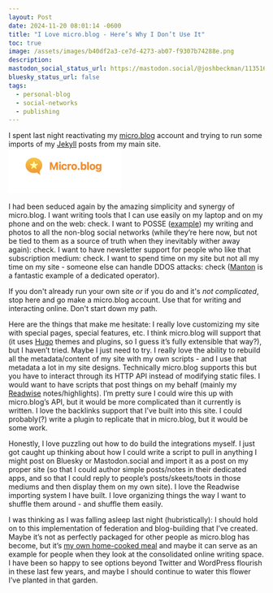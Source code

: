 ```yaml
---
layout: Post
date: 2024-11-20 08:01:14 -0600
title: "I Love micro.blog - Here’s Why I Don’t Use It"
toc: true
image: /assets/images/b40df2a3-ce7d-4273-ab07-f9307b74288e.png
description: 
mastodon_social_status_url: https://mastodon.social/@joshbeckman/113516542549278628
bluesky_status_url: false
tags: 
  - personal-blog
  - social-networks
  - publishing
---
```




I spent last night reactivating my [micro.blog](http://micro.blog/) account and trying to run some imports of my [Jekyll](http://jekyllrb.com/) posts from my main site.
<img width="222" alt="Screenshot 2024-11-20 at 08 02 59" src="/assets/images/b40df2a3-ce7d-4273-ab07-f9307b74288e.png">

I had been seduced again by the amazing simplicity and synergy of micro.blog. I want writing tools that I can use easily on my laptop and on my phone and on the web: check. I want to POSSE ([example](https://www.joshbeckman.org/blog/how-to-crosspost-to-mastodon-with-jekyll)) my writing and photos to all the non-blog social networks (while they’re here now, but not be tied to them as a source of truth when they inevitably wither away again): check. I want to have newsletter support for people who like that subscription medium: check. I want to spend time on my site but not all my time on my site - someone else can handle DDOS attacks: check ([Manton](http://manton.org/) is a fantastic example of a dedicated operator).

If you don't already run your own site *or* if you do and it's *not complicated*, stop here and go make a micro.blog account. Use that for writing and interacting online. Don't start down my path.

Here are the things that make me hesitate: I really love customizing my site with special pages, special features, etc. I think micro.blog will support that (it uses [Hugo](https://gohugo.io/) themes and plugins, so I guess it’s fully extensible that way?), but I haven’t tried. Maybe I just need to try. I really love the ability to rebuild all the metadata/content of my site with my own scripts - and I use that metadata a lot in my site designs. Technically micro.blog supports this but you have to interact through its HTTP API instead of modifying static files. I would want to have scripts that post things on my behalf (mainly my [Readwise](http://readwise.io/) notes/highlights). I’m pretty sure I could wire this up with micro.blog’s API, but it would be more complicated than it currently is written. I love the backlinks support that I’ve built into this site. I could probably(?) write a plugin to replicate that in micro.blog, but it would be some work.

Honestly, I love puzzling out how to do build the integrations myself. I just got caught up thinking about how I could write a script to pull in anything I might post on Bluesky or Mastodon.social and import it as a post on my proper site (so that I could author simple posts/notes in their dedicated apps, and so that I could reply to people’s posts/skeets/toots in those mediums and then display them on my own site). I love the Readwise importing system I have built. I love organizing things the way I want to shuffle them around - and shuffle them easily.

I was thinking as I was falling asleep last night (hubristically): I should hold on to this implementation of federation and blog-building that I’ve created. Maybe it’s not as perfectly packaged for other people as micro.blog has become, but it’s [my own home-cooked meal](https://www.robinsloan.com/notes/home-cooked-app/) and maybe it can serve as an example for people when they look at the consolidated online writing space. I have been so happy to see options beyond Twitter and WordPress flourish in these last few years, and maybe I should continue to water this flower I’ve planted in that garden.
